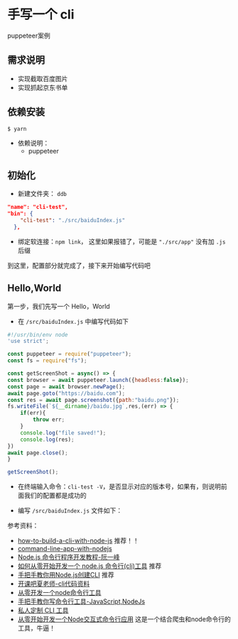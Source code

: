 # 手写一个 cli

puppeteer案例

## 需求说明

- 实现截取百度图片
- 实现抓起京东书单


## 依赖安装

```bash
$ yarn
```

- 依赖说明：
  - puppeteer 
## 初始化

- 新建文件夹： `ddb`


```json
"name": "cli-test",
"bin": {
    "cli-test": "./src/baiduIndex.js"
  },
```

- 绑定软连接：`npm link`， 这里如果报错了，可能是 `"./src/app"` 没有加 `.js` 后缀

到这里，配置部分就完成了，接下来开始编写代码吧

## Hello,World

第一步，我们先写一个 Hello，World

- 在 `/src/baiduIndex.js` 中编写代码如下

```js
#!/usr/bin/env node
'use strict';

const puppeteer = require("puppeteer");
const fs = require("fs");

const getScreenShot = async() => {
const browser = await puppeteer.launch({headless:false});
const page = await browser.newPage();
await page.goto("https://baidu.com");
const res = await page.screenshot({path:"baidu.png"});
fs.writeFile(`${__dirname}/baidu.jpg`,res,(err) => {
    if(err){
        throw err;
    }
    console.log("file saved!");
    console.log(res);
})
await page.close();
}

getScreenShot();
```

- 在终端输入命令：`cli-test -V`，是否显示对应的版本号，如果有，则说明前面我们的配置都是成功的

- 编写 `/src/baiduIndex.js` 文件如下：

参考资料：

- [how-to-build-a-cli-with-node-js](https://www.twilio.com/blog/how-to-build-a-cli-with-node-js) 推荐！！
- [command-line-app-with-nodejs](https://developer.okta.com/blog/2019/06/18/command-line-app-with-nodejs)
- [Node.js 命令行程序开发教程-阮一峰](https://www.ruanyifeng.com/blog/2015/05/command-line-with-node.html)
- [如何从零开始开发一个 node.js 命令行(cli)工具](https://juejin.cn/post/6883070890130145288) 推荐
- [手把手教你用Node.js创建CLI](https://segmentfault.com/a/1190000022721056) 推荐
- [开课吧夏老师-cli代码资料](https://github.com/su37josephxia/kaikeba-cli/blob/master/bin/miku.js)
- [从零开发一个node命令行工具 ](https://www.sohu.com/a/275486462_495695)
- [手把手教你写命令行工具-JavaScript,NodeJs](http://isweety.me/blog/2018/how-to-write-cli-tool/)
- [私人定制 CLI 工具](https://www.infoq.cn/article/j6ohpzleoccbaf8yhgnv)
- [从零开始开发一个Node交互式命令行应用](http://kmanong.top/kmn/qxw/form/article?id=7569&cate=58) 这是一个结合爬虫和node命令行的工具，牛逼！